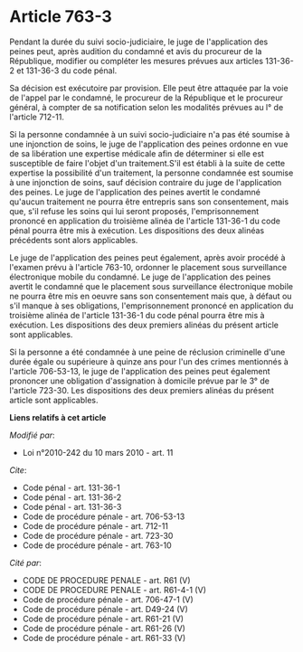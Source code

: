 # Article 763-3

Pendant la durée du suivi socio-judiciaire, le juge de l'application des peines peut, après audition du condamné et avis du
procureur de la République, modifier ou compléter les mesures prévues aux articles 131-36-2 et 131-36-3 du code pénal. 

Sa décision est exécutoire par provision. Elle peut être attaquée par la voie de l'appel par le condamné, le procureur de la
République et le procureur général, à compter de sa notification selon les modalités prévues au l° de l'article 712-11. 

Si la personne condamnée à un suivi socio-judiciaire n'a pas été soumise à une injonction de soins, le juge de l'application
des peines ordonne en vue de sa libération une expertise médicale afin de déterminer si elle est susceptible de faire l'objet
d'un traitement.S'il est établi à la suite de cette expertise la possibilité d'un traitement, la personne condamnée est
soumise à une injonction de soins, sauf décision contraire du juge de l'application des peines. Le juge de l'application des
peines avertit le condamné qu'aucun traitement ne pourra être entrepris sans son consentement, mais que, s'il refuse les
soins qui lui seront proposés, l'emprisonnement prononcé en application du troisième alinéa de l'article 131-36-1 du code
pénal pourra être mis à exécution. Les dispositions des deux alinéas précédents sont alors applicables. 

Le juge de l'application des peines peut également, après avoir procédé à l'examen prévu à l'article 763-10, ordonner le
placement sous surveillance électronique mobile du condamné. Le juge de l'application des peines avertit le condamné que le
placement sous surveillance électronique mobile ne pourra être mis en oeuvre sans son consentement mais que, à défaut ou s'il
manque à ses obligations, l'emprisonnement prononcé en application du troisième alinéa de l'article 131-36-1 du code pénal
pourra être mis à exécution. Les dispositions des deux premiers alinéas du présent article sont applicables. 

Si la personne a été condamnée à une peine de réclusion criminelle d'une durée égale ou supérieure à quinze ans pour l'un des
crimes mentionnés à l'article 706-53-13, le juge de l'application des peines peut également prononcer une obligation
d'assignation à domicile prévue par le 3° de l'article 723-30. Les dispositions des deux premiers alinéas du présent article
sont applicables.

**Liens relatifs à cet article**

_Modifié par_:

  - Loi n°2010-242 du 10 mars 2010 - art. 11

_Cite_:

  - Code pénal - art. 131-36-1
  - Code pénal - art. 131-36-2
  - Code pénal - art. 131-36-3
  - Code de procédure pénale - art. 706-53-13
  - Code de procédure pénale - art. 712-11
  - Code de procédure pénale - art. 723-30
  - Code de procédure pénale - art. 763-10

_Cité par_:

  - CODE DE PROCEDURE PENALE - art. R61 (V)
  - CODE DE PROCEDURE PENALE - art. R61-4-1 (V)
  - Code de procédure pénale - art. 706-47-1 (V)
  - Code de procédure pénale - art. D49-24 (V)
  - Code de procédure pénale - art. R61-21 (V)
  - Code de procédure pénale - art. R61-26 (V)
  - Code de procédure pénale - art. R61-33 (V)
